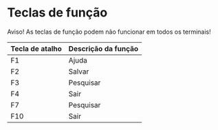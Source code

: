 # Teclas de função
Aviso! As teclas de função podem não funcionar em todos os terminais!

| Tecla de atalho | Descrição da função |
| --------------- | ------------------- |
| F1              | Ajuda               |
| F2              | Salvar              |
| F3              | Pesquisar           |
| F4              | Sair                |
| F7              | Pesquisar           |
| F10             | Sair                |
